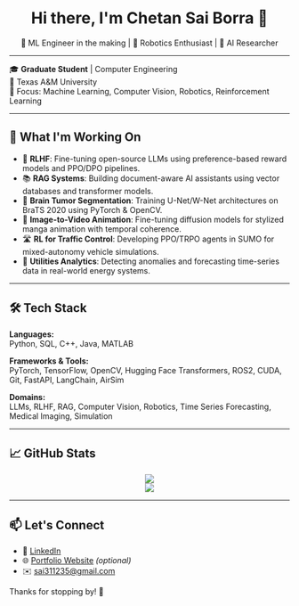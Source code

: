 <h1 align="center">Hi there, I'm Chetan Sai Borra 👋</h1>
<p align="center">
  🚀 ML Engineer in the making | 🤖 Robotics Enthusiast | 🧠 AI Researcher  
</p>

---

🎓 **Graduate Student** | Computer Engineering  
📍 Texas A&M University  
🎯 Focus: Machine Learning, Computer Vision, Robotics, Reinforcement Learning

---

## 🔬 What I'm Working On

- 🤖 **RLHF**: Fine-tuning open-source LLMs using preference-based reward models and PPO/DPO pipelines.
- 📚 **RAG Systems**: Building document-aware AI assistants using vector databases and transformer models.
- 🧠 **Brain Tumor Segmentation**: Training U-Net/W-Net architectures on BraTS 2020 using PyTorch & OpenCV.
- 🎥 **Image-to-Video Animation**: Fine-tuning diffusion models for stylized manga animation with temporal coherence.
- 🛣️ **RL for Traffic Control**: Developing PPO/TRPO agents in SUMO for mixed-autonomy vehicle simulations.
- 🔧 **Utilities Analytics**: Detecting anomalies and forecasting time-series data in real-world energy systems.

---

## 🛠️ Tech Stack

**Languages:**  
Python, SQL, C++, Java, MATLAB

**Frameworks & Tools:**  
PyTorch, TensorFlow, OpenCV, Hugging Face Transformers, ROS2, CUDA, Git, FastAPI, LangChain, AirSim

**Domains:**  
LLMs, RLHF, RAG, Computer Vision, Robotics, Time Series Forecasting, Medical Imaging, Simulation

---

## 📈 GitHub Stats

<p align="center">
  <img src="https://github-readme-stats.vercel.app/api?username=chetansai&show_icons=true&theme=tokyonight" />
  <br/>
  <img src="https://github-readme-streak-stats.herokuapp.com/?user=chetansai&theme=tokyonight" />
</p>

---

## 📫 Let's Connect

- 💼 [LinkedIn](https://www.linkedin.com/in/chetan-sai-16a252251/)
- 🌐 [Portfolio Website](https://yourwebsite.github.io) *(optional)*
- ✉️ sai311235@gmail.com

Thanks for stopping by! 🙌

